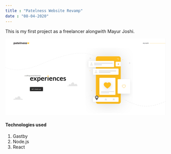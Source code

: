 ```yaml
---
title : "Patelness Website Revamp"
date : "08-04-2020"
---
```


This is my first project as a freelancer alongwith Mayur Joshi.

![Patelness website revamp](./proj-1.PNG)
#### Technologies used
1. Gastby
2. Node.js
3. React